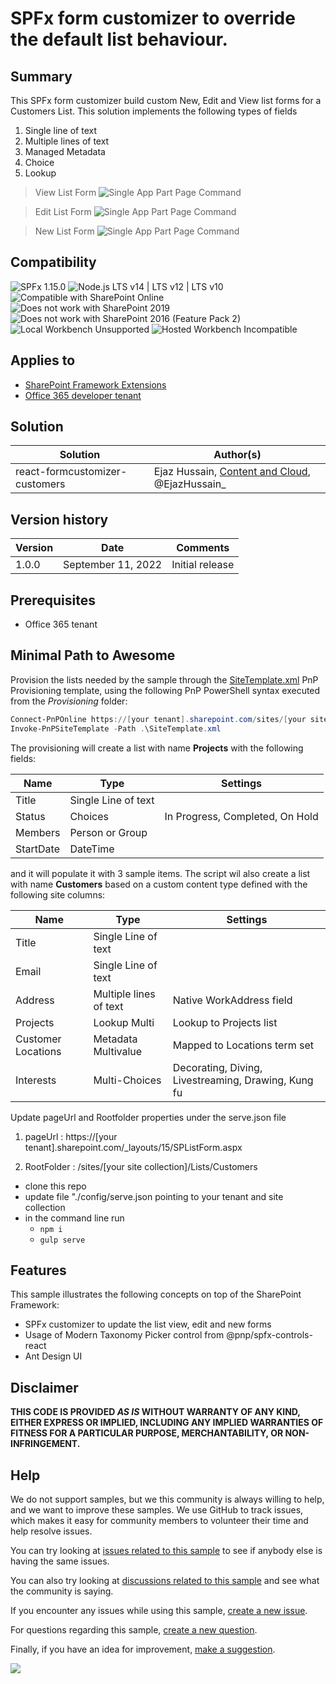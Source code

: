 # SPFx form customizer to override the default list behaviour. 

## Summary
This SPFx form customizer build custom New, Edit and View list forms for a Customers List. This solution implements the following types of fields

1. Single line of text
2. Multiple lines of text
3. Managed Metadata
4. Choice
5. Lookup


> View List Form
![Single App Part Page Command](./assets/viewform.png)

> Edit List Form
![Single App Part Page Command](./assets/editform.png)

> New List Form
![Single App Part Page Command](./assets/newform.png)


## Compatibility

![SPFx 1.15.0](https://img.shields.io/badge/SPFx-1.15.0-green.svg)
![Node.js LTS v14 | LTS v12 | LTS v10](https://img.shields.io/badge/Node.js-LTS%20v14%20%7C%20LTS%20v12%20%7C%20LTS%20v10-green.svg) 
![Compatible with SharePoint Online](https://img.shields.io/badge/SharePoint%20Online-Compatible-green.svg)
![Does not work with SharePoint 2019](https://img.shields.io/badge/SharePoint%20Server%202019-Incompatible-red.svg "SharePoint Server 2019 requires SPFx 1.4.1 or lower")
![Does not work with SharePoint 2016 (Feature Pack 2)](https://img.shields.io/badge/SharePoint%20Server%202016%20(Feature%20Pack%202)-Incompatible-red.svg "SharePoint Server 2016 Feature Pack 2 requires SPFx 1.1")
![Local Workbench Unsupported](https://img.shields.io/badge/Local%20Workbench-Unsupported-red.svg "Local workbench is no longer available as of SPFx 1.13 and above")
![Hosted Workbench Incompatible](https://img.shields.io/badge/Hosted%20Workbench-Incompatible-red.svg "Does not work with hosted workbench")


## Applies to

* [SharePoint Framework Extensions](https://dev.office.com/sharepoint/docs/spfx/extensions/overview-extensions)
* [Office 365 developer tenant](http://dev.office.com/sharepoint/docs/spfx/set-up-your-developer-tenant)

## Solution

Solution|Author(s)
--------|---------
react-formcustomizer-customers|Ejaz Hussain, [Content and Cloud](https://contentandcloud.com/), @EjazHussain_

## Version history

Version|Date|Comments
-------|----|--------
1.0.0|September 11, 2022|Initial release

## Prerequisites

* Office 365 tenant

## Minimal Path to Awesome

Provision the lists needed by the sample through the [SiteTemplate.xml](./provisioning/SiteTemplate.xml) PnP Provisioning template, using the following PnP PowerShell syntax executed from the *Provisioning* folder:

```PowerShell
Connect-PnPOnline https://[your tenant].sharepoint.com/sites/[your site colleciton]
Invoke-PnPSiteTemplate -Path .\SiteTemplate.xml
```

The provisioning will create a list with name **Projects** with the following fields:
 
   | Name | Type | Settings |
   |------------|---------------------|-----------------------------------------|
   | Title | Single Line of text | |
   | Status | Choices | In Progress, Completed, On Hold |
   | Members | Person or Group | |
   | StartDate | DateTime | |

and it will populate it with 3 sample items.
The script wil also create a list with name **Customers** based on a custom content type defined with the following site columns:

 | Name | Type | Settings |
 |-----------|-----------------------|------------------------------------------------------|
 | Title | Single Line of text | |
 | Email | Single Line of text | |
 | Address | Multiple lines of text | Native WorkAddress field |
 | Projects | Lookup Multi | Lookup to Projects list |
 | Customer Locations | Metadata Multivalue | Mapped to Locations term set |
 | Interests | Multi-Choices | Decorating, Diving, Livestreaming, Drawing, Kung fu |

Update pageUrl and Rootfolder properties under the serve.json file 

1. pageUrl : https://[your tenant].sharepoint.com/_layouts/15/SPListForm.aspx

2. RootFolder : /sites/[your site collection]/Lists/Customers

* clone this repo
* update file "./config/serve.json pointing to your tenant and site collection
* in the command line run
  * `npm i`
  * `gulp serve`

## Features

This sample illustrates the following concepts on top of the SharePoint Framework:

* SPFx customizer to update the list view, edit and new forms
* Usage of Modern Taxonomy Picker control from @pnp/spfx-controls-react
* Ant Design UI


## Disclaimer
**THIS CODE IS PROVIDED *AS IS* WITHOUT WARRANTY OF ANY KIND, EITHER EXPRESS OR IMPLIED, INCLUDING ANY IMPLIED WARRANTIES OF FITNESS FOR A PARTICULAR PURPOSE, MERCHANTABILITY, OR NON-INFRINGEMENT.**

## Help

We do not support samples, but we this community is always willing to help, and we want to improve these samples. We use GitHub to track issues, which makes it easy for  community members to volunteer their time and help resolve issues.

You can try looking at [issues related to this sample](https://github.com/pnp/sp-dev-fx-extensions/issues?q=label%3Areact-command-singlepartapppage) to see if anybody else is having the same issues.

You can also try looking at [discussions related to this sample](https://github.com/pnp/sp-dev-fx-extensions/discussions?discussions_q=label%3Areact-command-singlepartapppage) and see what the community is saying.

If you encounter any issues while using this sample, [create a new issue](https://github.com/pnp/sp-dev-fx-extensions/issues/new?assignees=&labels=Needs%3A+Triage+%3Amag%3A%2Ctype%3Abug-suspected&template=bug-report.yml&sample=react-command-singlepartapppage&authors=@luismanez&title=react-command-singlepartapppage%20-%20).

For questions regarding this sample, [create a new question](https://github.com/pnp/sp-dev-fx-extensions/issues/new?assignees=&labels=Needs%3A+Triage+%3Amag%3A%2Ctype%3Abug-suspected&template=question.yml&sample=react-command-singlepartapppage&authors=@luismanez&title=react-command-singlepartapppage%20-%20).

Finally, if you have an idea for improvement, [make a suggestion](https://github.com/pnp/sp-dev-fx-extensions/issues/new?assignees=&labels=Needs%3A+Triage+%3Amag%3A%2Ctype%3Abug-suspected&template=suggestion.yml&sample=react-command-singlepartapppage&authors=@luismanez&title=react-command-singlepartapppage%20-%20).

<img src="https://m365-visitor-stats.azurewebsites.net/sp-dev-fx-extensions/samples/react-command-singlepartapppage" />
